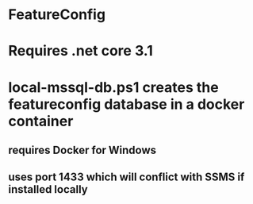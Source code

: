 # FeatureConfig

# Requires .net core 3.1

# local-mssql-db.ps1 creates the featureconfig database in a docker container
## requires Docker for Windows
## uses port 1433 which will conflict with SSMS if installed locally
